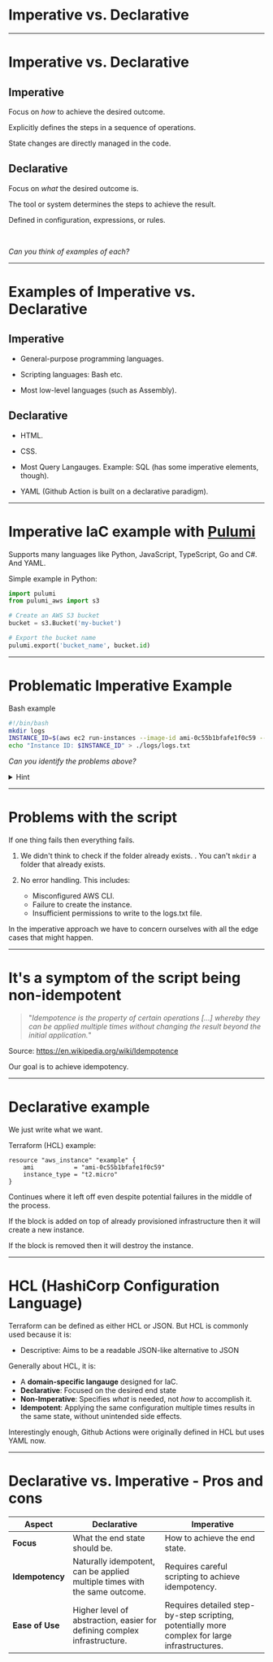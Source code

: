<div class="title-card">
    <h1>Imperative vs. Declarative</h1>
</div>

---

# Imperative vs. Declarative

## Imperative

Focus on *how* to achieve the desired outcome.

Explicitly defines the steps in a sequence of operations.

State changes are directly managed in the code.


## Declarative

Focus on *what* the desired outcome is.

The tool or system determines the steps to achieve the result.

Defined in configuration, expressions, or rules.

<br>

*Can you think of examples of each?*

---

# Examples of Imperative vs. Declarative

## Imperative

* General-purpose programming languages.

* Scripting languages: Bash etc.

* Most low-level languages (such as Assembly).

## Declarative

* HTML.

* CSS.

* Most Query Langauges. Example: SQL (has some imperative elements, though).

* YAML (Github Action is built on a declarative paradigm).

---

# Imperative IaC example with [Pulumi](https://www.pulumi.com/)

Supports many languages like Python, JavaScript, TypeScript, Go and C#. And YAML.

Simple example in Python:

```python
import pulumi
from pulumi_aws import s3

# Create an AWS S3 bucket
bucket = s3.Bucket('my-bucket')

# Export the bucket name
pulumi.export('bucket_name', bucket.id)
```

---

# Problematic Imperative Example

Bash example

```bash
#!/bin/bash
mkdir logs
INSTANCE_ID=$(aws ec2 run-instances --image-id ami-0c55b1bfafe1f0c59 --instance-type t2.micro --query 'Instances[0].InstanceId' --output text)
echo "Instance ID: $INSTANCE_ID" > ./logs/logs.txt
```

*Can you identify the problems above?*

<details> 
  <summary>Hint</summary>
   It will fail at the first script line.
</details>

---

# Problems with the script

If one thing fails then everything fails.

1. We didn't think to check if the folder already exists. . You can't `mkdir` a folder that already exists.

2. No error handling. This includes: 
    * Misconfigured AWS CLI.
    * Failure to create the instance.
    * Insufficient permissions to write to the logs.txt file.

In the imperative approach we have to concern ourselves with all the edge cases that might happen.

---

# It's a symptom of the script being non-idempotent

> "*Idempotence is the property of certain operations […] whereby they can be applied multiple times 
without changing the result beyond the initial application.*"

Source: https://en.wikipedia.org/wiki/Idempotence

Our goal is to achieve idempotency.

---

# Declarative example

We just write what we want. 

Terraform (HCL) example:

```hcl
resource "aws_instance" "example" {
    ami           = "ami-0c55b1bfafe1f0c59"
    instance_type = "t2.micro"
}
```

Continues where it left off even despite potential failures in the middle of the process.

If the block is added on top of already provisioned infrastructure then it will create a new instance.

If the block is removed then it will destroy the instance.

---

# HCL (HashiCorp Configuration Language)

Terraform can be defined as either HCL or JSON. But HCL is commonly used because it is:

* Descriptive: Aims to be a readable JSON-like alternative to JSON

Generally about HCL, it is:

* A **domain-specific langauge** designed for IaC.
* **Declarative**: Focused on the desired end state
* **Non-Imperative**: Specifies *what* is needed, not *how* to accomplish it.
* **Idempotent**: Applying the same configuration multiple times results in the same state, without unintended side effects.

Interestingly enough, Github Actions were originally defined in HCL but uses YAML now.

---

# Declarative vs. Imperative - Pros and cons

| Aspect       | Declarative                                     | Imperative                                     |
|--------------|-------------------------------------------------|------------------------------------------------|
| **Focus**    | What the end state should be.                   | How to achieve the end state.                  |
| **Idempotency** | Naturally idempotent, can be applied multiple times with the same outcome. | Requires careful scripting to achieve idempotency. |
| **Ease of Use** | Higher level of abstraction, easier for defining complex infrastructure. | Requires detailed step-by-step scripting, potentially more complex for large infrastructures. |

